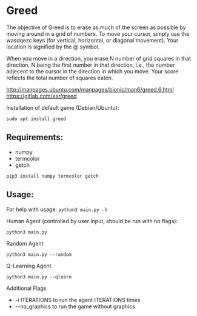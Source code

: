 # Greed

The objective of Greed is to erase as much of the screen as possible by moving around in a
grid of numbers. To move your cursor, simply use the wasdqezc keys (for vertical, horizontal,
or diagonal movement). Your location is signified by the @ symbol.

When you move in a direction, you erase N number of grid squares in that direction, N
being the first number in that direction, i.e., the number adjecent to the cursor in the
direction in which you move. Your score reflects the total number of squares eaten.

http://manpages.ubuntu.com/manpages/bionic/man6/greed.6.html
https://gitlab.com/esr/greed

Installation of default game (Debian/Ubuntu):
```
sudo apt install greed
```

## Requirements:
- numpy
- termcolor
- getch

```
pip3 install numpy termcolor getch
```

## Usage:
For help with usage:
```python3 main.py -h```

Human Agent (controlled by user input, should be run with no flags):
```
python3 main.py
```
Random Agent
```
python3 main.py --random
```
Q-Learning Agent
```
python3 main.py --qlearn
```

Additional Flags
- -i ITERATIONS to run the agent ITERATIONS times
- --no_graphics to run the game without graphics
